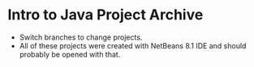 # Intro to Java Project Archive
- Switch branches to change projects.
- All of these projects were created with NetBeans 8.1 IDE and should probably be opened with that.
